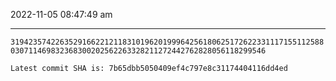 2022-11-05 08:47:49 am

---

`3194235742263529166221211831019620199964256180625172622331117155112588030711469832368300202562263328211272442762828056118299546`

`Latest commit SHA is: 7b65dbb5050409ef4c797e8c31174404116dd4ed `
